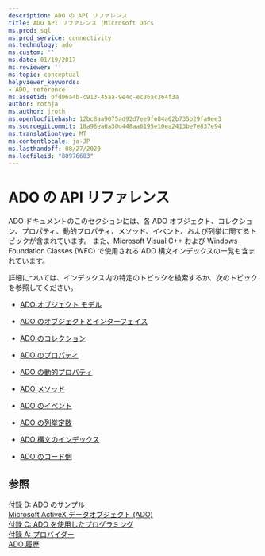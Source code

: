 ```yaml
---
description: ADO の API リファレンス
title: ADO API リファレンス |Microsoft Docs
ms.prod: sql
ms.prod_service: connectivity
ms.technology: ado
ms.custom: ''
ms.date: 01/19/2017
ms.reviewer: ''
ms.topic: conceptual
helpviewer_keywords:
- ADO, reference
ms.assetid: bfd96a4b-c913-45aa-9e4c-ec86ac364f3a
author: rothja
ms.author: jroth
ms.openlocfilehash: 12bc8aa9075ad92d7ee9fe84a62b735b29fa0ee3
ms.sourcegitcommit: 18a98ea6a30d448aa6195e10ea2413be7e837e94
ms.translationtype: MT
ms.contentlocale: ja-JP
ms.lasthandoff: 08/27/2020
ms.locfileid: "88976683"
---
```

# <a name="ado-api-reference"></a>ADO の API リファレンス
ADO ドキュメントのこのセクションには、各 ADO オブジェクト、コレクション、プロパティ、動的プロパティ、メソッド、イベント、および列挙に関するトピックが含まれています。 また、Microsoft Visual C++ および Windows Foundation Classes (WFC) で使用される ADO 構文インデックスの一覧も含まれています。  
  
 詳細については、インデックス内の特定のトピックを検索するか、次のトピックを参照してください。  
  
-   [ADO オブジェクト モデル](./ado-object-model.md)  
  
-   [ADO のオブジェクトとインターフェイス](./ado-objects-and-interfaces.md)  
  
-   [ADO のコレクション](./ado-collections.md)  
  
-   [ADO のプロパティ](./ado-properties.md)  
  
-   [ADO の動的プロパティ](./ado-dynamic-properties.md)  
  
-   [ADO メソッド](./ado-methods.md)  
  
-   [ADO のイベント](./ado-events.md)  
  
-   [ADO の列挙定数](./ado-enumerated-constants.md)  
  
-   [ADO 構文のインデックス](./ado-syntax-indexes.md)  
  
-   [ADO のコード例](./ado-code-examples.md)  
  
## <a name="see-also"></a>参照  
 [付録 D: ADO のサンプル](../../guide/appendixes/appendix-d-ado-samples.md)   
 [Microsoft ActiveX データオブジェクト (ADO)](../../microsoft-activex-data-objects-ado.md)   
 [付録 C: ADO を使用したプログラミング](../../guide/appendixes/appendix-c-programming-with-ado.md)   
 [付録 A: プロバイダー](../../guide/appendixes/appendix-a-providers.md)   
 [ADO 履歴](../../guide/ado-history.md)
